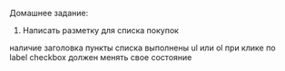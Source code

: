 Домашнее задание:

1) Написать разметку для списка покупок

наличие заголовка
пункты списка выполнены ul или ol
при клике по label checkbox должен менять свое состояние